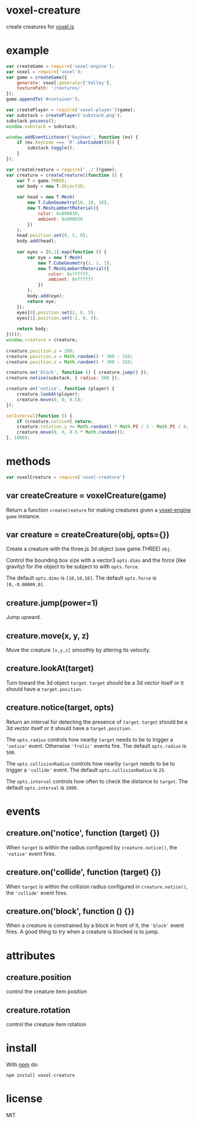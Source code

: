 # voxel-creature

create creatures for [voxel.js](http://voxeljs.com)

# example

``` js
var createGame = require('voxel-engine');
var voxel = require('voxel');
var game = createGame({
    generate: voxel.generator['Valley'],
    texturePath: '/textures/'
});
game.appendTo('#container');

var createPlayer = require('voxel-player')(game);
var substack = createPlayer('substack.png');
substack.possess();
window.substack = substack;

window.addEventListener('keydown', function (ev) {
    if (ev.keyCode === 'R'.charCodeAt(0)) {
        substack.toggle();
    }
});

var createCreature = require('../')(game);
var creature = createCreature((function () {
    var T = game.THREE;
    var body = new T.Object3D;
    
    var head = new T.Mesh(
        new T.CubeGeometry(10, 10, 10),
        new T.MeshLambertMaterial({
            color: 0x800830,
            ambient: 0x800830
        })
    );
    head.position.set(0, 5, 0);
    body.add(head);
    
    var eyes = [0,1].map(function () {
        var eye = new T.Mesh(
            new T.CubeGeometry(1, 1, 1),
            new T.MeshLambertMaterial({
                color: 0xffffff,
                ambient: 0xffffff
            })
        );
        body.add(eye);
        return eye;
    });
    eyes[0].position.set(2, 8, 5);
    eyes[1].position.set(-2, 8, 5);
    
    return body;
})());
window.creature = creature;
 
creature.position.y = 200;
creature.position.x = Math.random() * 300 - 150;
creature.position.z = Math.random() * 300 - 150;

creature.on('block', function () { creature.jump() });
creature.notice(substack, { radius: 500 });

creature.on('notice', function (player) {
    creature.lookAt(player);
    creature.move(0, 0, 0.5);
});

setInterval(function () {
    if (creature.noticed) return;
    creature.rotation.y += Math.random() * Math.PI / 2 - Math.PI / 4;
    creature.move(0, 0, 0.5 * Math.random());
}, 1000);
```

# methods

``` js
var voxelCreature = require('voxel-creature')
```

## var createCreature = voxelCreature(game)

Return a function `createCreature` for making creatures given a
[voxel-engine](https://github.com/maxogden/voxel-engine) `game` instance.

## var creature = createCreature(obj, opts={})

Create a creature with the three.js 3d object (use game.THREE) `obj`.

Control the bounding box size with a vector3 `opts.dims` and the force
(like gravity) for the object to be subject to with `opts.force`.

The default `opts.dims` is `[10,10,10]`.
The default `opts.force` is `[0,-0.00009,0]`.

## creature.jump(power=1)

Jump upward.

## creature.move(x, y, z)

Move the creature `[x,y,z]` smoothly by altering its velocity.

## creature.lookAt(target)

Turn toward the 3d object `target`.
`target` should be a 3d vector itself or it should have a `target.position`.

## creature.notice(target, opts)

Return an interval for detecting the presence of `target`.
`target` should be a 3d vector itself or it should have a `target.position`.

The `opts.radius` controls how nearby `target` needs to be to trigger a
`'notice'` event. Otherwise `'frolic'` events fire.
The default `opts.radius` is `500`.

The `opts.collisionRadius` controls how nearby `target` needs to be to trigger a
`'collide'` event.
The default `opts.collisionRadius` is `25`.

The `opts.interval` controls how often to check the distance to `target`.
The default `opts.interval` is `1000`.

# events

## creature.on('notice', function (target) {})

When `target` is within the radius configured by `creature.notice()`, the
`'notice'` event fires.

## creature.on('collide', function (target) {})

When `target` is within the collision radius configured in `creature.notice()`,
the `'collide'` event fires.

## creature.on('block', function () {})

When a creature is constrained by a block in front of it, the `'block'` event
fires. A good thing to try when a creature is blocked is to jump.

# attributes

## creature.position

control the creature item position

## creature.rotation

control the creature item rotation

# install

With [npm](https://npmjs.org) do:

```
npm install voxel-creature
```

# license

MIT
